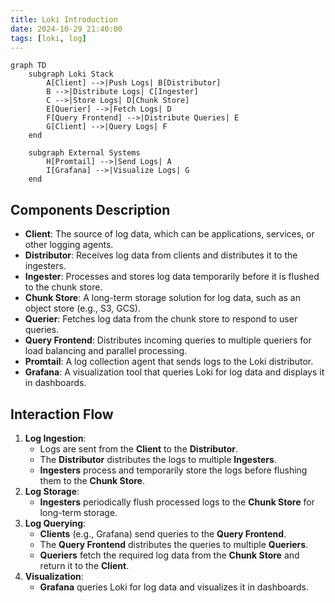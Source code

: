 ```yaml
---
title: Loki Introduction
date: 2024-10-29 21:40:00
tags: [loki, log]
---
```

```mermaid
graph TD
    subgraph Loki Stack
        A[Client] -->|Push Logs| B[Distributor]
        B -->|Distribute Logs| C[Ingester]
        C -->|Store Logs| D[Chunk Store]
        E[Querier] -->|Fetch Logs| D
        F[Query Frontend] -->|Distribute Queries| E
        G[Client] -->|Query Logs| F
    end

    subgraph External Systems
        H[Promtail] -->|Send Logs| A
        I[Grafana] -->|Visualize Logs| G
    end
```

## **Components Description**

- **Client**: The source of log data, which can be applications, services, or other logging agents.
- **Distributor**: Receives log data from clients and distributes it to the ingesters.
- **Ingester**: Processes and stores log data temporarily before it is flushed to the chunk store.
- **Chunk Store**: A long-term storage solution for log data, such as an object store (e.g., S3, GCS).
- **Querier**: Fetches log data from the chunk store to respond to user queries.
- **Query Frontend**: Distributes incoming queries to multiple queriers for load balancing and parallel processing.
- **Promtail**: A log collection agent that sends logs to the Loki distributor.
- **Grafana**: A visualization tool that queries Loki for log data and displays it in dashboards.

## **Interaction Flow**

1. **Log Ingestion**:
    - Logs are sent from the **Client** to the **Distributor**.
    - The **Distributor** distributes the logs to multiple **Ingesters**.
    - **Ingesters** process and temporarily store the logs before flushing them to the **Chunk Store**.
2. **Log Storage**:
    - **Ingesters** periodically flush processed logs to the **Chunk Store** for long-term storage.
3. **Log Querying**:
    - **Clients** (e.g., Grafana) send queries to the **Query Frontend**.
    - The **Query Frontend** distributes the queries to multiple **Queriers**.
    - **Queriers** fetch the required log data from the **Chunk Store** and return it to the **Client**.
4. **Visualization**:
    - **Grafana** queries Loki for log data and visualizes it in dashboards.